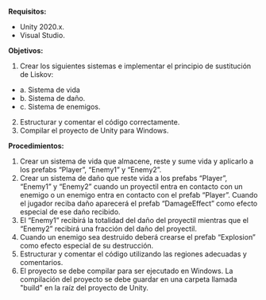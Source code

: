 **Requisitos:**
- Unity 2020.x.
- Visual Studio.

**Objetivos:**
1. Crear los siguientes sistemas e implementar el principio de sustitución de Liskov:
* a.  Sistema de vida
* b.  Sistema de daño.
* c.  Sistema de enemigos.
2. Estructurar y comentar el código correctamente.
3. Compilar el proyecto de Unity para Windows.


**Procedimientos:**
1. Crear un sistema de vida que almacene, reste y sume vida y aplicarlo a los prefabs “Player”, “Enemy1” y “Enemy2”.
2. Crear un sistema de daño que reste vida a los prefabs “Player”, “Enemy1” y “Enemy2” cuando un proyectil entra en contacto con un enemigo o un enemigo entra en contacto con el prefab “Player”. Cuando el jugador reciba daño aparecerá el prefab “DamageEffect” como efecto especial de ese daño recibido.
3. El “Enemy1” recibirá la totalidad del daño del proyectil mientras que el “Enemy2” recibirá una fracción del daño del proyectil.
4. Cuando un enemigo sea destruido deberá crearse el prefab “Explosion” como efecto especial de su destrucción.
5. Estructurar y comentar el código utilizando las regiones adecuadas y comentarios.
6. El proyecto se debe compilar para ser ejecutado en Windows. La compilación del proyecto se debe guardar en una carpeta llamada "build" en la raíz del proyecto de Unity.